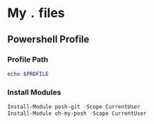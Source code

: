 # My `.` files

## Powershell Profile

### Profile Path

```powershell
echo $PROFILE
```

### Install Modules

```powershell
Install-Module posh-git -Scope CurrentUser
Install-Module oh-my-posh -Scope CurrentUser
```
